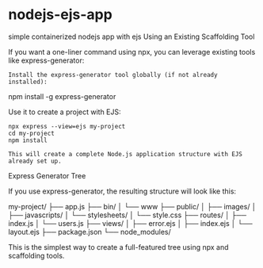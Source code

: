 # nodejs-ejs-app
simple containerized nodejs app with ejs
Using an Existing Scaffolding Tool

If you want a one-liner command using npx, you can leverage existing tools like express-generator:

    Install the express-generator tool globally (if not already installed):

npm install -g express-generator

Use it to create a project with EJS:

    npx express --view=ejs my-project
    cd my-project
    npm install

    This will create a complete Node.js application structure with EJS already set up.

Express Generator Tree

If you use express-generator, the resulting structure will look like this:

my-project/
├── app.js
├── bin/
│   └── www
├── public/
│   ├── images/
│   ├── javascripts/
│   └── stylesheets/
│       └── style.css
├── routes/
│   ├── index.js
│   └── users.js
├── views/
│   ├── error.ejs
│   ├── index.ejs
│   └── layout.ejs
├── package.json
└── node_modules/

This is the simplest way to create a full-featured tree using npx and scaffolding tools.